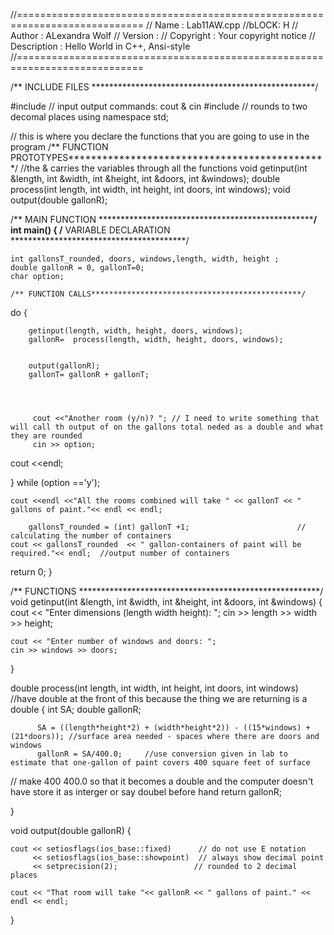//============================================================================
// Name        : Lab11AW.cpp    //bLOCK: H
// Author      : ALexandra Wolf
// Version     :
// Copyright   : Your copyright notice
// Description : Hello World in C++, Ansi-style
//============================================================================


/** INCLUDE FILES ***************************************************/

#include <iostream>	//	input output commands:	cout & cin
#include <iomanip> // rounds to two decomal places
using namespace std;

// this is where you declare the functions that you are going to use in the program
/** FUNCTION PROTOTYPES**********************************************/ //the & carries the variables  through all the functions
void getinput(int &length, int &width, int &height, int &doors, int &windows);
double process(int length, int width, int height, int doors, int windows);
void output(double gallonR);

/** MAIN FUNCTION ***************************************************/
int main()
{
	/** VARIABLE DECLARATION ****************************************/

	int gallonsT_rounded, doors, windows,length, width, height ;
	double gallonR = 0, gallonT=0;
	char option;

	/** FUNCTION CALLS***********************************************/

do
{

		getinput(length, width, height, doors, windows);
		gallonR=  process(length, width, height, doors, windows);


		output(gallonR);
		gallonT= gallonR + gallonT;




	 	 cout <<"Another room (y/n)? "; // I need to write something that will call th output of on the gallons total neded as a double and what they are rounded
	 	 cin >> option;
cout <<endl;

} while (option =='y');


	cout <<endl <<"All the rooms combined will take " << gallonT << " gallons of paint."<< endl << endl;

		gallonsT_rounded = (int) gallonT +1;                        // calculating the number of containers
	cout << gallonsT_rounded  << " gallon-containers of paint will be required."<< endl;  //output number of containers

   return 0;
}



/** FUNCTIONS *******************************************************/
void getinput(int &length, int &width, int &height, int &doors, int &windows)
{
	cout << "Enter dimensions (length width height): ";
	cin >> length >> width >> height;

	cout << "Enter number of windows and doors: ";
	cin >> windows >> doors;



}

double process(int length, int width, int height, int doors, int windows) //have double at the front of this because the thing we are returning is a double
{
	int SA;
	double gallonR;

	  	  SA = ((length*height*2) + (width*height*2)) - ((15*windows) + (21*doors)); //surface area needed - spaces where there are doors and windows
	  	  gallonR = SA/400.0;     //use conversion given in lab to estimate that one-gallon of paint covers 400 square feet of surface
// make 400 400.0 so that it becomes a double and the computer doesn't have store it as interger or say doubel before hand
return gallonR;

}

void output(double gallonR)
{

	cout << setiosflags(ios_base::fixed)      // do not use E notation
	     << setiosflags(ios_base::showpoint)  // always show decimal point
	     << setprecision(2);              	 // rounded to 2 decimal places

	cout << "That room will take "<< gallonR << " gallons of paint." << endl << endl;


}
